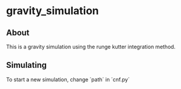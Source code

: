 # gravity_simulation
## About
This is a gravity simulation using the runge kutter integration method.
## Simulating
To start a new simulation, change ´path´ in ´cnf.py´